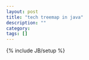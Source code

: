 ```yaml
---
layout: post
title: "tech treemap in java"
description: ""
category: 
tags: []
---
```

{% include JB/setup %}

